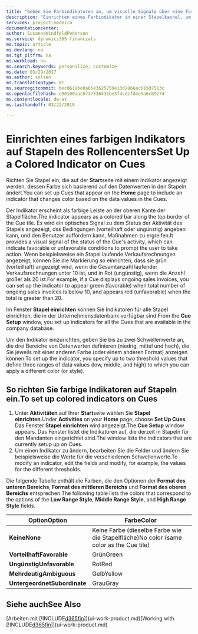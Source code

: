 ```yaml
---
title: "Geben Sie Farbindikatoren an, um visuelle Signale über eine Farbaktivität anzupassen | Microsoft Docs"
description: "Einrichten eines Farbindikator in einer Stapelkachel, um ein personalisiertes visuelles Signal der Farb-Aktivität zu erhalten."
services: project-madeira
documentationcenter: 
author: SusanneWindfeldPedersen
ms.service: dynamics365-financials
ms.topic: article
ms.devlang: na
ms.tgt_pltfrm: na
ms.workload: na
ms.search.keywords: personalize, customize
ms.date: 03/29/2017
ms.author: solsen
ms.translationtype: HT
ms.sourcegitcommit: bec0619be0a65e3625759e13d2866ac615d7513c
ms.openlocfilehash: e90100aac6737336431be3f4cdcfd4e5a6c89274
ms.contentlocale: de-at
ms.lasthandoff: 03/22/2018

---
```

# <a name="set-up-a-colored-indicator-on-cues"></a><span data-ttu-id="40e2b-103">Einrichten eines farbigen Indikators auf Stapeln des Rollencenters</span><span class="sxs-lookup"><span data-stu-id="40e2b-103">Set Up a Colored Indicator on Cues</span></span>
<span data-ttu-id="40e2b-104">Richten Sie Stapel ein, die auf der **Start**seite mit einem Indikator angezeigt werden, dessen Farbe sich basierend auf den Datenwerten in den Stapeln ändert.</span><span class="sxs-lookup"><span data-stu-id="40e2b-104">You can set up Cues that appear on the **Home** page to include an indicator that changes color based on the data values in the Cues.</span></span>

<span data-ttu-id="40e2b-105">Der Indikator erscheint als farbige Leiste an der oberen Kante der Stapelfläche.</span><span class="sxs-lookup"><span data-stu-id="40e2b-105">The indicator appears as a colored bar along the top border of the Cue tile.</span></span> <span data-ttu-id="40e2b-106">Es wird ein optisches Signal zu dem Status der Aktivität des Stapels angezeigt, dss Bedingungen (vorteilhaft oder ungünstig) angeben kann, und den Benutzer auffordern kann, Maßnahmen zu ergreifen.</span><span class="sxs-lookup"><span data-stu-id="40e2b-106">It provides a visual signal of the status of the Cue's activity, which can indicate favorable or unfavorable conditions to prompt the user to take action.</span></span> <span data-ttu-id="40e2b-107">Wenn beispielsweise ein Stapel laufende Verkaufsrechnungen angezeigt, können Sie die Markierung so einrichten, dass sie grün (vorteilhaft) angezeigt wird, wenn die Gesamtanzahl laufender Verkaufsrechnungen unter 10 ist, und in Rot (ungünstig), wenn die Anzahl größer als 20 ist.</span><span class="sxs-lookup"><span data-stu-id="40e2b-107">For example, if a Cue displays ongoing sales invoices, you can set up the indicator to appear green (favorable) when total number of ongoing sales invoices is below 10, and appears red (unfavorable) when the total is greater than 20.</span></span>

<span data-ttu-id="40e2b-108">Im Fenster **Stapel einrichten** können Sie Indikatoren für alle Stapel einrichten, die in der Unternehmensdatenbank verfügbar sind.</span><span class="sxs-lookup"><span data-stu-id="40e2b-108">From the **Cue Setup** window, you set up indicators for all the Cues that are available in the company database.</span></span>

<span data-ttu-id="40e2b-109">Um den Indikator einzurichten, geben Sie bis zu zwei Schwellenwerte an, die drei Bereiche von Datenwerten definieren (niedrig, mittel und hoch), die Sie jeweils mit einer anderen Farbe (oder einem anderen Format) anzeigen können.</span><span class="sxs-lookup"><span data-stu-id="40e2b-109">To set up the indicator, you specify up to two threshold values that define three ranges of data values (low, middle, and high) to which you can apply a different color (or style).</span></span>

## <a name="to-set-up-colored-indicators-on-cues"></a><span data-ttu-id="40e2b-110">So richten Sie farbige Indikatoren auf Stapeln ein.</span><span class="sxs-lookup"><span data-stu-id="40e2b-110">To set up colored indicators on Cues</span></span>
1. <span data-ttu-id="40e2b-111">Unter **Aktivitäten** auf Ihrer **Start**seite wählen Sie **Stapel einrichten**.</span><span class="sxs-lookup"><span data-stu-id="40e2b-111">Under **Activities** on your **Home** page, choose **Set Up Cues**.</span></span>  
   <span data-ttu-id="40e2b-112">Das Fenster **Stapel einrichten** wird angezeigt.</span><span class="sxs-lookup"><span data-stu-id="40e2b-112">The **Cue Setup** window appears.</span></span> <span data-ttu-id="40e2b-113">Das Fenster listet die Indikatoren auf, die derzeit in Stapeln für den Mandanten eingerichtet sind.</span><span class="sxs-lookup"><span data-stu-id="40e2b-113">The window lists the indicators that are currently setup up on Cues.</span></span>
2. <span data-ttu-id="40e2b-114">Um einen Indikator zu ändern, bearbeiten Sie die Felder und ändern Sie beispielsweise die Werte für die verschiedenen Schwellenwerte.</span><span class="sxs-lookup"><span data-stu-id="40e2b-114">To modify an indicator, edit the fields and modify, for example, the values for the different thresholds.</span></span>  

<span data-ttu-id="40e2b-115">Die folgende Tabelle enthält die Farben, die den Optionen der **Format des unteren Bereichs**, **Format des mittleren Bereichs** und **Format des oberen Bereichs** entsprechen.</span><span class="sxs-lookup"><span data-stu-id="40e2b-115">The following table lists the colors that correspond to the options of the **Low Range Style**, **Middle Range Style**, and **High Range Style** fields.</span></span>

| <span data-ttu-id="40e2b-116">Option</span><span class="sxs-lookup"><span data-stu-id="40e2b-116">Option</span></span> | <span data-ttu-id="40e2b-117">Farbe</span><span class="sxs-lookup"><span data-stu-id="40e2b-117">Color</span></span> |
| --- | --- |
| <span data-ttu-id="40e2b-118">**Keine**</span><span class="sxs-lookup"><span data-stu-id="40e2b-118">**None**</span></span> |<span data-ttu-id="40e2b-119">Keine Farbe (dieselbe Farbe wie die Stapelfläche)</span><span class="sxs-lookup"><span data-stu-id="40e2b-119">No color (same color as the Cue tile)</span></span>|
| <span data-ttu-id="40e2b-120">**Vorteilhaft**</span><span class="sxs-lookup"><span data-stu-id="40e2b-120">**Favorable**</span></span> |<span data-ttu-id="40e2b-121">Grün</span><span class="sxs-lookup"><span data-stu-id="40e2b-121">Green</span></span> |
| <span data-ttu-id="40e2b-122">**Ungünstig**</span><span class="sxs-lookup"><span data-stu-id="40e2b-122">**Unfavorable**</span></span> |<span data-ttu-id="40e2b-123">Rot</span><span class="sxs-lookup"><span data-stu-id="40e2b-123">Red</span></span> |
| <span data-ttu-id="40e2b-124">**Mehrdeutig**</span><span class="sxs-lookup"><span data-stu-id="40e2b-124">**Ambiguous**</span></span> |<span data-ttu-id="40e2b-125">Gelb</span><span class="sxs-lookup"><span data-stu-id="40e2b-125">Yellow</span></span> |
| <span data-ttu-id="40e2b-126">**Untergeordnet**</span><span class="sxs-lookup"><span data-stu-id="40e2b-126">**Subordinate**</span></span> |<span data-ttu-id="40e2b-127">Grau</span><span class="sxs-lookup"><span data-stu-id="40e2b-127">Gray</span></span> |

## <a name="see-also"></a><span data-ttu-id="40e2b-128">Siehe auch</span><span class="sxs-lookup"><span data-stu-id="40e2b-128">See Also</span></span>
<span data-ttu-id="40e2b-129">[Arbeiten mit [!INCLUDE[d365fin](includes/d365fin_md.md)]](ui-work-product.md)</span><span class="sxs-lookup"><span data-stu-id="40e2b-129">[Working with [!INCLUDE[d365fin](includes/d365fin_md.md)]](ui-work-product.md)</span></span>

